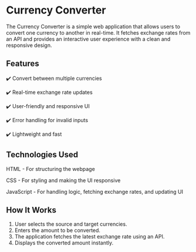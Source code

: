 
# Currency Converter
The Currency Converter is a simple web application that allows users to convert one currency to another in real-time. It fetches exchange rates from an API and provides an interactive user experience with a clean and responsive design.



## Features

✔️ Convert between multiple currencies

✔️ Real-time exchange rate updates

✔️ User-friendly and responsive UI

✔️ Error handling for invalid inputs

✔️ Lightweight and fast

## Technologies Used

HTML -  For structuring the webpage

CSS -  For styling and making the UI responsive

JavaScript -  For handling logic, fetching exchange rates, and updating UI
## How It Works

1.  User selects the source and target currencies.
2.  Enters the amount to be converted.
3.  The application fetches the latest exchange rate using an API.
4.  Displays the converted amount instantly.


